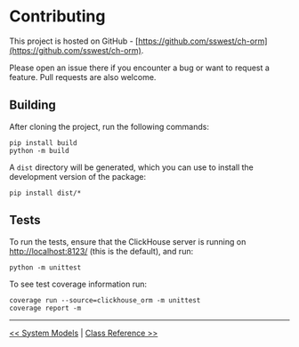 Contributing
============

This project is hosted on GitHub - [https://github.com/sswest/ch-orm](https://github.com/sswest/ch-orm).

Please open an issue there if you encounter a bug or want to request a feature.
Pull requests are also welcome.

Building
--------

After cloning the project, run the following commands:

    pip install build
    python -m build

A `dist` directory will be generated, which you can use to install the development version of the package:

    pip install dist/*

Tests
-----

To run the tests, ensure that the ClickHouse server is running on <http://localhost:8123/> (this is the default), and run:

    python -m unittest

To see test coverage information run:

    coverage run --source=clickhouse_orm -m unittest
    coverage report -m

---

[<< System Models](system_models.md) | [Class Reference >>](class_reference.md)